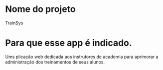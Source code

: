 # Nome do projeto
 TrainSys

# Para que esse app é indicado.
 Ums plicação web dedicada aos instrutores de academia para aprimorar a administração dos treinamentos de seus alunos. 


